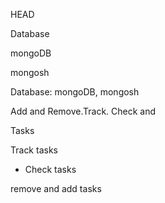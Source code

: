 

 HEAD
 
 Database
  
 mongoDB

 mongosh

 Database:  mongoDB, mongosh

 Add and Remove.Track. Check and

 Tasks

 Track tasks
  
- Check tasks

 remove and add tasks
